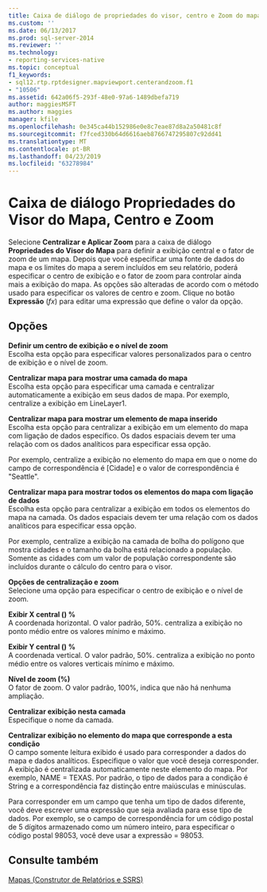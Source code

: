 ```yaml
---
title: Caixa de diálogo de propriedades do visor, centro e Zoom do mapa | Microsoft Docs
ms.custom: ''
ms.date: 06/13/2017
ms.prod: sql-server-2014
ms.reviewer: ''
ms.technology:
- reporting-services-native
ms.topic: conceptual
f1_keywords:
- sql12.rtp.rptdesigner.mapviewport.centerandzoom.f1
- "10506"
ms.assetid: 642a06f5-293f-48e0-97a6-1489dbefa719
author: maggiesMSFT
ms.author: maggies
manager: kfile
ms.openlocfilehash: 0e345ca44b152986e0e8c7eae87d8a2a50481c8f
ms.sourcegitcommit: f7fced330b64d6616aeb8766747295807c92dd41
ms.translationtype: MT
ms.contentlocale: pt-BR
ms.lasthandoff: 04/23/2019
ms.locfileid: "63278984"
---
```

# <a name="map-viewport-properties-dialog-box-center-and-zoom"></a>Caixa de diálogo Propriedades do Visor do Mapa, Centro e Zoom
  Selecione **Centralizar e Aplicar Zoom** para a caixa de diálogo **Propriedades do Visor do Mapa** para definir a exibição central e o fator de zoom de um mapa. Depois que você especificar uma fonte de dados do mapa e os limites do mapa a serem incluídos em seu relatório, poderá especificar o centro de exibição e o fator de zoom para controlar ainda mais a exibição do mapa. As opções são alteradas de acordo com o método usado para especificar os valores de centro e zoom. Clique no botão **Expressão** (*fx*) para editar uma expressão que define o valor da opção.  
  
## <a name="options"></a>Opções  
 **Definir um centro de exibição e o nível de zoom**  
 Escolha esta opção para especificar valores personalizados para o centro de exibição e o nível de zoom.  
  
 **Centralizar mapa para mostrar uma camada do mapa**  
 Escolha esta opção para especificar uma camada e centralizar automaticamente a exibição em seus dados de mapa. Por exemplo, centralize a exibição em LineLayer1.  
  
 **Centralizar mapa para mostrar um elemento de mapa inserido**  
 Escolha esta opção para centralizar a exibição em um elemento do mapa com ligação de dados específico. Os dados espaciais devem ter uma relação com os dados analíticos para especificar essa opção.  
  
 Por exemplo, centralize a exibição no elemento do mapa em que o nome do campo de correspondência é [Cidade] e o valor de correspondência é "Seattle".  
  
 **Centralizar mapa para mostrar todos os elementos do mapa com ligação de dados**  
 Escolha esta opção para centralizar a exibição em todos os elementos do mapa na camada. Os dados espaciais devem ter uma relação com os dados analíticos para especificar essa opção.  
  
 Por exemplo, centralize a exibição na camada de bolha do polígono que mostra cidades e o tamanho da bolha está relacionado a população. Somente as cidades com um valor de população correspondente são incluídos durante o cálculo do centro para o visor.  
  
 **Opções de centralização e zoom**  
 Selecione uma opção para especificar o centro de exibição e o nível de zoom.  
  
 **Exibir X central () %**  
 A coordenada horizontal. O valor padrão, 50%. centraliza a exibição no ponto médio entre os valores mínimo e máximo.  
  
 **Exibir Y central () %**  
 A coordenada vertical. O valor padrão, 50%. centraliza a exibição no ponto médio entre os valores verticais mínimo e máximo.  
  
 **Nível de zoom (%)**  
 O fator de zoom. O valor padrão, 100%, indica que não há nenhuma ampliação.  
  
 **Centralizar exibição nesta camada**  
 Especifique o nome da camada.  
  
 **Centralizar exibição no elemento do mapa que corresponde a esta condição**  
 O campo somente leitura exibido é usado para corresponder a dados do mapa e dados analíticos. Especifique o valor que você deseja corresponder. A exibição é centralizada automaticamente neste elemento do mapa. Por exemplo, NAME = TEXAS. Por padrão, o tipo de dados para a condição é String e a correspondência faz distinção entre maiúsculas e minúsculas.  
  
 Para corresponder em um campo que tenha um tipo de dados diferente, você deve escrever uma expressão que seja avaliada para esse tipo de dados. Por exemplo, se o campo de correspondência for um código postal de 5 dígitos armazenado como um número inteiro, para especificar o código postal 98053, você deve usar a expressão = 98053.  
  
## <a name="see-also"></a>Consulte também  
 [Mapas &#40;Construtor de Relatórios e SSRS&#41;](report-design/maps-report-builder-and-ssrs.md)  
  
  
